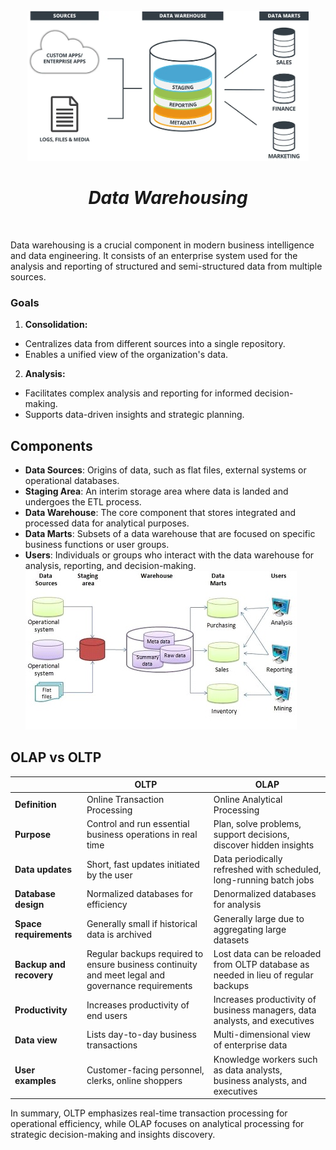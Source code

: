 <br />
<div align="center">
  <a href="#">
    <img src="assets/data_warehouse.png" alt="Data Warehouse Illustration"  height="240">
  </a>

<h1 align = "center">
<b><i>Data Warehousing</i></b>
</h1>

  <p align="center">
  </p>
</div>
<br />

Data warehousing is a crucial component in modern business intelligence and data engineering. It consists of an
enterprise system used for the analysis and reporting of structured and semi-structured data from multiple sources.

### Goals

1. **Consolidation:**

- Centralizes data from different sources into a single repository.
- Enables a unified view of the organization's data.

2. **Analysis:**

- Facilitates complex analysis and reporting for informed decision-making.
- Supports data-driven insights and strategic planning.

## Components

* **Data Sources**: Origins of data, such as flat files, external systems or operational databases.
* **Staging Area**: An interim storage area where data is landed and undergoes the ETL process.
* **Data Warehouse**: The core component that stores integrated and processed data for analytical purposes.
* **Data Marts**: Subsets of a data warehouse that are focused on specific business functions or user groups.
* **Users**: Individuals or groups who interact with the data warehouse for analysis, reporting, and decision-making.
  ![Data Warehouse Architecture](assets/data_warehouse_architecture.png)

## OLAP vs OLTP

|                         | OLTP                                                                                              | OLAP                                                                              |
|-------------------------|---------------------------------------------------------------------------------------------------|-----------------------------------------------------------------------------------|
| **Definition**          | Online Transaction Processing                                                                     | Online Analytical Processing                                                      |
| **Purpose**             | Control and run essential business operations in real time                                        | Plan, solve problems, support decisions, discover hidden insights                 |
| **Data updates**        | Short, fast updates initiated by the user                                                         | Data periodically refreshed with scheduled, long-running batch jobs               |
| **Database design**     | Normalized databases for efficiency                                                               | Denormalized databases for analysis                                               |
| **Space requirements**  | Generally small if historical data is archived                                                    | Generally large due to aggregating large datasets                                 |
| **Backup and recovery** | Regular backups required to ensure business continuity and meet legal and governance requirements | Lost data can be reloaded from OLTP database as needed in lieu of regular backups |
| **Productivity**        | Increases productivity of end users                                                               | Increases productivity of business managers, data analysts, and executives        |
| **Data view**           | Lists day-to-day business transactions                                                            | Multi-dimensional view of enterprise data                                         |
| **User examples**       | Customer-facing personnel, clerks, online shoppers                                                | Knowledge workers such as data analysts, business analysts, and executives        |

In summary, OLTP emphasizes real-time transaction processing for operational efficiency, while OLAP focuses on
analytical processing for strategic decision-making and insights discovery.
